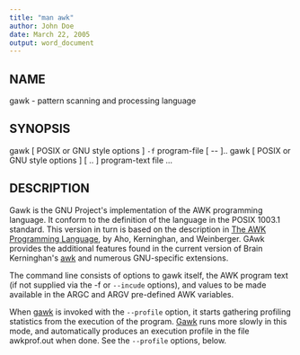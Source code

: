 ```yaml
---
title: "man awk"
author: John Doe
date: March 22, 2005
output: word_document
---
```


## NAME
gawk - pattern scanning and processing language
## SYNOPSIS
gawk [ POSIX or GNU style options ] `-f` program-file [ -- ]..
gawk [ POSIX or GNU style options ] [ .. ] program-text file ...

## DESCRIPTION
Gawk is the GNU Project's implementation of the AWK programming language. It conform to the definition of the language in the POSIX 1003.1 standard. This version in turn is based on the description in <u>The AWK Programming Language</u>, by Aho, Kerninghan, and Weinberger. GAwk provides the additional features found in the current version of Brain Kerninghan's <u>awk</u> and numerous GNU-specific extensions.

The command line consists of options to gawk itself, the AWK program text (if not supplied  via the -f or `--incude` options), and values to be made available in the ARGC and ARGV pre-defined AWK variables.

When <u>gawk</u> is invoked with the `--profile` option, it starts gathering profiling statistics from the execution of the program. <u>Gawk</u> runs more slowly in this mode, and automatically produces an execution profile in the file awkprof.out when done. See the `--profile` options, below.